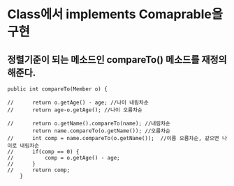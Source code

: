 # Class에서 implements Comaprable을 구현
## 정렬기준이 되는 메소드인 compareTo() 메소드를 재정의해준다.
```
public int compareTo(Member o) {

//		return o.getAge() - age; //나이 내림차순
//		return age-o.getAge(); //나이 오름차순

//		return o.getName().compareTo(name); //내림차순
		return name.compareTo(o.getName()); //오름차순
//		int comp = name.compareTo(o.getName());  //이름 오름차순, 같으면 나이로 내림차순
//		if(comp == 0) {
//			comp = o.getAge() - age;
//		}
//		return comp;
	}
```
